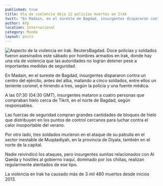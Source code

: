 ```yaml
---
published: true
title: Ola de violencia deja 12 policías muertos en Irak
twitt: "En Madain, en el sureste de Bagdad, insurgentes dispararon contra un centro del ejército matando a cinco soldados, entre ellos un teniente coronel"
author: Afp
location: Internacional
category: Mundo
layout: posts
---
```


![Aspecto de la violencia en Irak. Reuters](http://i.imgur.com/ISUGCLXm.jpg)Bagdad. Doce policías y soldados fueron asesinados este sábado por hombres armados en Irak, donde hay una ola de violencia que las autoridades no logran detener pese a importantes medidas de seguridad.

En Madain, en el sureste de Bagdad, insurgentes dispararon contra un centro del ejército, antes del alba, matando a cinco soldados, entre ellos un teniente coronel, e hiriendo a tres, según la policía y una fuente médica.

A las 07:30 (04:30 GMT), insurgentes mataron a cuatro personas que compraban hielo cerca de Tikrit, en el norte de Bagdad, según responsables.

Las fuerzas de seguridad compran grandes cantidades de bloques de hielo que distribuyen en los puntos de control cercanos para luchar contra el calor insoportable del verano.

Por otro lado, tres soldados murieron en el ataque de su patrulla en el sector inestable de Muqdadiyah, en la provincia de Diyala, también en el norte de la capital.

Nadie reivindicó los ataques, pero insurgentes sunitas relacionados con Al Qaeda y hostiles al gobierno iraquí, dominado por los chiítas, realizan regularmente atentados de ese tipo.

La violencia en Irak ha causado más de 3 mil 480 muertos desde inicios 2013.
